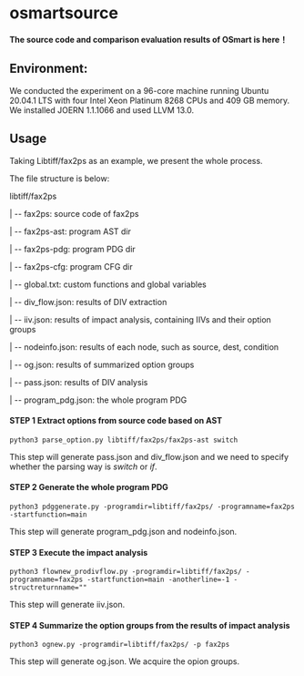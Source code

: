 # osmartsource
**The source code and comparison evaluation results of OSmart is here！**

## Environment: 
We conducted the experiment on a 96-core machine running Ubuntu 20.04.1 LTS with four Intel Xeon Platinum 8268 CPUs and 409 GB memory. We installed JOERN 1.1.1066 and used LLVM 13.0.

## Usage

Taking Libtiff/fax2ps as an example, we present the whole process.

The file structure is below:

libtiff/fax2ps

  | -- fax2ps: source code of fax2ps
  
  | -- fax2ps-ast: program AST dir
  
  | -- fax2ps-pdg: program PDG dir

  | -- fax2ps-cfg: program CFG dir

  | -- global.txt: custom functions and global variables 

  | -- div_flow.json: results of DIV extraction

  | -- iiv.json: results of impact analysis, containing IIVs and their option groups

  | -- nodeinfo.json: results of each node, such as source, dest, condition

  | -- og.json: results of summarized option groups

  | -- pass.json: results of DIV analysis

  | -- program_pdg.json: the whole program PDG

#### STEP 1 Extract options from source code based on AST
```
python3 parse_option.py libtiff/fax2ps/fax2ps-ast switch
```
This step will generate pass.json and div_flow.json and we need to specify whether the parsing way is *switch* or *if*.
#### STEP 2 Generate the whole program PDG 
```
python3 pdggenerate.py -programdir=libtiff/fax2ps/ -programname=fax2ps -startfunction=main
```
This step will generate program_pdg.json and nodeinfo.json. 

#### STEP 3 Execute the impact analysis 
```
python3 flownew_prodivflow.py -programdir=libtiff/fax2ps/ -programname=fax2ps -startfunction=main -anotherline=-1 -structreturnname=""
```
This step will generate iiv.json.

#### STEP 4 Summarize the option groups from the results of impact analysis
```
python3 ognew.py -programdir=libtiff/fax2ps/ -p fax2ps
```
This step will generate og.json.
We acquire the opion groups.


